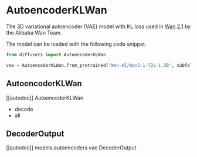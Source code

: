 <!-- Copyright 2024 The HuggingFace Team. All rights reserved.

Licensed under the Apache License, Version 2.0 (the "License"); you may not use this file except in compliance with
the License. You may obtain a copy of the License at

http://www.apache.org/licenses/LICENSE-2.0

Unless required by applicable law or agreed to in writing, software distributed under the License is distributed on
an "AS IS" BASIS, WITHOUT WARRANTIES OR CONDITIONS OF ANY KIND, either express or implied. See the License for the
specific language governing permissions and limitations under the License. -->

# AutoencoderKLWan

The 3D variational autoencoder (VAE) model with KL loss used in [Wan 2.1](https://github.com/Wan-Video/Wan2.1) by the Alibaba Wan Team.

The model can be loaded with the following code snippet.

```python
from diffusers import AutoencoderKLWan

vae = AutoencoderKLWan.from_pretrained("Wan-AI/Wan2.1-T2V-1.3B", subfolder="vae", torch_dtype=torch.float32)
```

## AutoencoderKLWan

[[autodoc]] AutoencoderKLWan
  - decode
  - all

## DecoderOutput

[[autodoc]] models.autoencoders.vae.DecoderOutput
